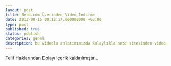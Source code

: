 ```yaml
---
layout: post
title: Netd.com Üzerinden Video İndirme
date: 2013-08-15 00:12:17.000000000 +03:00
type: post
published: true
status: publish
categories: genel
description: bu videolu anlatımımızda kolaylıkla netd sitesinden video indirebilirsiniz
---
```


Telif Haklarından Dolayı içerik kaldırılmıştır…

